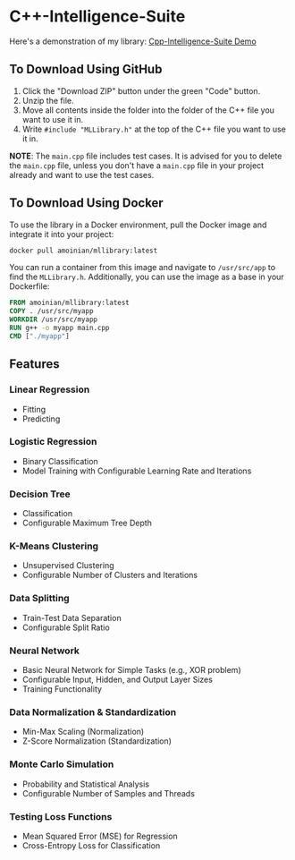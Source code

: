 # C++-Intelligence-Suite

Here's a demonstration of my library: [Cpp-Intelligence-Suite Demo](https://www.youtube.com/watch?v=_ABj1-VvLdw&feature=youtu.be)

## To Download Using GitHub
1. Click the "Download ZIP" button under the green "Code" button.
2. Unzip the file.
3. Move all contents inside the folder into the folder of the C++ file you want to use it in.
4. Write `#include "MLLibrary.h"` at the top of the C++ file you want to use it in.

**NOTE**: The `main.cpp` file includes test cases. It is advised for you to delete the `main.cpp` file, unless you don't have a `main.cpp` file in your project already and want to use the test cases.

## To Download Using Docker
To use the library in a Docker environment, pull the Docker image and integrate it into your project: 
```Dockerfile
docker pull amoinian/mllibrary:latest
```

You can run a container from this image and navigate to `/usr/src/app` to find the `MLLibrary.h`. Additionally, you can use the image as a base in your Dockerfile:

```Dockerfile
FROM amoinian/mllibrary:latest
COPY . /usr/src/myapp
WORKDIR /usr/src/myapp
RUN g++ -o myapp main.cpp
CMD ["./myapp"]
```

## Features
### Linear Regression
- Fitting
- Predicting

### Logistic Regression
- Binary Classification
- Model Training with Configurable Learning Rate and Iterations

### Decision Tree
- Classification
- Configurable Maximum Tree Depth

### K-Means Clustering
- Unsupervised Clustering
- Configurable Number of Clusters and Iterations

### Data Splitting
- Train-Test Data Separation
- Configurable Split Ratio

### Neural Network
- Basic Neural Network for Simple Tasks (e.g., XOR problem)
- Configurable Input, Hidden, and Output Layer Sizes
- Training Functionality

### Data Normalization & Standardization
- Min-Max Scaling (Normalization)
- Z-Score Normalization (Standardization)

### Monte Carlo Simulation
- Probability and Statistical Analysis
- Configurable Number of Samples and Threads

### Testing Loss Functions
- Mean Squared Error (MSE) for Regression
- Cross-Entropy Loss for Classification
